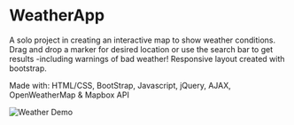 # WeatherApp

A solo project in creating an interactive map to show weather conditions. Drag and drop a marker for desired location or use the search bar to get results -including warnings of bad weather! Responsive layout created with bootstrap.

Made with: HTML/CSS, BootStrap, Javascript, jQuery, AJAX, OpenWeatherMap & Mapbox API

![Weather Demo](img/recording.gif)
